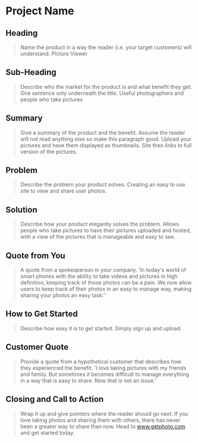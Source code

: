 # Project Name #

<!--
> This material was originally posted [here](http://www.quora.com/What-is-Amazons-approach-to-product-development-and-product-management). It is reproduced here for posterities sake.

There is an approach called "working backwards" that is widely used at Amazon. They work backwards from the customer, rather than starting with an idea for a product and trying to bolt customers onto it. While working backwards can be applied to any specific product decision, using this approach is especially important when developing new products or features.

For new initiatives a product manager typically starts by writing an internal press release announcing the finished product. The target audience for the press release is the new/updated product's customers, which can be retail customers or internal users of a tool or technology. Internal press releases are centered around the customer problem, how current solutions (internal or external) fail, and how the new product will blow away existing solutions.

If the benefits listed don't sound very interesting or exciting to customers, then perhaps they're not (and shouldn't be built). Instead, the product manager should keep iterating on the press release until they've come up with benefits that actually sound like benefits. Iterating on a press release is a lot less expensive than iterating on the product itself (and quicker!).

If the press release is more than a page and a half, it is probably too long. Keep it simple. 3-4 sentences for most paragraphs. Cut out the fat. Don't make it into a spec. You can accompany the press release with a FAQ that answers all of the other business or execution questions so the press release can stay focused on what the customer gets. My rule of thumb is that if the press release is hard to write, then the product is probably going to suck. Keep working at it until the outline for each paragraph flows.

Oh, and I also like to write press-releases in what I call "Oprah-speak" for mainstream consumer products. Imagine you're sitting on Oprah's couch and have just explained the product to her, and then you listen as she explains it to her audience. That's "Oprah-speak", not "Geek-speak".

Once the project moves into development, the press release can be used as a touchstone; a guiding light. The product team can ask themselves, "Are we building what is in the press release?" If they find they're spending time building things that aren't in the press release (overbuilding), they need to ask themselves why. This keeps product development focused on achieving the customer benefits and not building extraneous stuff that takes longer to build, takes resources to maintain, and doesn't provide real customer benefit (at least not enough to warrant inclusion in the press release).
 -->

## Heading ##
  > Name the product in a way the reader (i.e. your target customers) will understand.
  Picture Viewer

## Sub-Heading ##
  > Describe who the market for the product is and what benefit they get. One sentence only underneath the title.
  Useful photographers and people who take pictures

## Summary ##
  > Give a summary of the product and the benefit. Assume the reader will not read anything else so make this paragraph good.
  Upload your pictures and have them displayed as thumbnails. Site then links to full version of the pictures.

## Problem ##
  > Describe the problem your product solves.
  Creating an easy to use site to view and share user photos.


## Solution ##
  > Describe how your product elegantly solves the problem.
  Allows people who take pictures to have their pictures uploaded and hosted, with a view of the pictures that is manageable
  and easy to see.
## Quote from You ##
  > A quote from a spokesperson in your company.
  'In today's world of smart phones with the ability to take videos and pictures in high definition, keeping track of those photos
  can be a pain. We now allow users to keep track of their photos in an easy to manage way, making sharing your photos an easy task.''

## How to Get Started ##
  > Describe how easy it is to get started.
  Simply sign up and upload.

## Customer Quote ##
  > Provide a quote from a hypothetical customer that describes how they experienced the benefit.
  'I love taking pictures with my friends and family. But sometimes it becomes difficult to manage everything in a way that is
  easy to share. Now that is not an issue.'

## Closing and Call to Action ##
  > Wrap it up and give pointers where the reader should go next.
  If you love taking photos and sharing them with others, there has never been a greater way to share than now.
  Head to www.getphoto.com and get started today.
